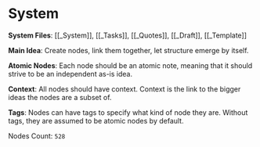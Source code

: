 # System

**System Files**: [[_System]], [[_Tasks]], [[_Quotes]], [[_Draft]], [[_Template]]

**Main Idea**: Create nodes, link them together, let structure emerge by itself.

**Atomic Nodes**: Each node should be an atomic note, meaning that it should strive to be an independent as-is idea.

**Context**: All nodes should have context. Context is the link to the bigger ideas the nodes are a subset of.

**Tags**: Nodes can have tags to specify what kind of node they are. Without tags, they are assumed to be atomic nodes by default.

Nodes Count: `528`
